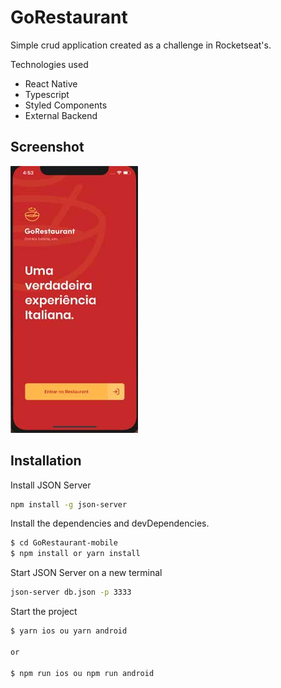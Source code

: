 # GoRestaurant

Simple crud application created as a challenge in Rocketseat's.

Technologies used

- React Native
- Typescript
- Styled Components
- External Backend

## Screenshot

![Image of Index Page](https://github.com/eriksongoncalves/GoRestaurant-mobile/blob/master/screenshot/index.jpg?raw=true)

## Installation

Install JSON Server

```sh
npm install -g json-server
```

Install the dependencies and devDependencies.

```sh
$ cd GoRestaurant-mobile
$ npm install or yarn install
```

Start JSON Server on a new terminal

```sh
json-server db.json -p 3333
```

Start the project

```sh
$ yarn ios ou yarn android

or

$ npm run ios ou npm run android
```
